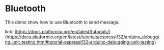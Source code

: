 # Bluetooth
This demo show how to use Bluetooth to send message.

link: [https://docs.platformio.org/en/latest/tutorials/](https://docs.platformio.org/en/latest/tutorials/espressif32/arduino_debugging_unit_testing.html#tutorial-espressif32-arduino-debugging-unit-testing)

